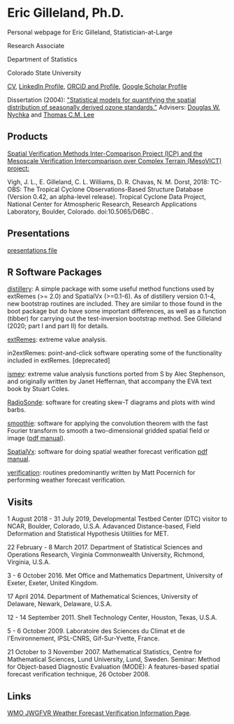 # Eric Gilleland, Ph.D.
Personal webpage for Eric Gilleland, Statistician-at-Large

Research Associate

Department of Statistics

Colorado State University

[CV](https://github.com/ericgilleland-cloud/ericgilleland-cloud.github.io/blob/main/GillelandCV.pdf), [LinkedIn Profile](https://www.linkedin.com/in/eric-gilleland-95951b32/), [ORCiD and Profile](https://orcid.org/0000-0002-8058-7643), [Google Scholar Profile](https://scholar.google.com/citations?user=63FaSg0AAAAJ&hl=en&oi=ao)

Dissertation (2004): ["Statistical models for quantifying the spatial distribution of seasonally derived ozone standards."](https://github.com/ericgilleland-cloud/ericgilleland-cloud.github.io/blob/main/Gilleland-dissertation.pdf)
Advisers: [Douglas W. Nychka](https://research.mines.edu/project/nychka-douglas/) and [Thomas C.M. Lee](https://www.stat.ucdavis.edu/~tcmlee/index.html)

## Products

[Spatial Verification Methods Inter-Comparison Project (ICP) and the Mesoscale Verification Intercomparison over Complex Terrain (MesoVICT) project:](http://projects.ral.ucar.edu/icp/)
    
Vigh, J. L., E. Gilleland, C. L. Williams, D. R. Chavas, N. M. Dorst, 2018: TC-OBS: The Tropical Cyclone Observations-Based Structure Database (Version 0.42, an alpha-level release). Tropical Cyclone Data Project, National Center for Atmospheric Research, Research Applications Laboratory, Boulder, Colorado. doi:10.5065/D6BC <!-- (https://doi.org/10.5065/D6BC)-->.

## Presentations
[presentations file](https://github.com/ericgilleland-cloud/ericgilleland-cloud.github.io/blob/main/Presentations.md)

## R Software Packages
[distillery](http://cran.r-project.org/package=distillery): A simple package with some useful method functions used by extRemes (>= 2.0) and SpatialVx (>=0.1-6). As of distillery version 0.1-4, new bootstrap routines are included. They are similar to those found in the boot package but do have some important differences, as well as a function (tibber) for carrying out the test-inversion bootstrap method. See Gilleland (2020; part I and part II) for details.

[extRemes](https://doi.org/10.18637/jss.v072.i08): extreme value analysis.

in2extRemes: point-and-click software operating some of the functionality included in extRemes. [deprecated]

[ismev](http://cran.r-project.org/package=ismev): extreme value analysis functions ported from S by Alec Stephenson, and originally written by Janet Heffernan, that accompany the EVA text book by Stuart Coles.

[RadioSonde](http://cran.r-project.org/package=RadioSonde): software for creating skew-T diagrams and plots with wind barbs.

[smoothie](http://cran.r-project.org/package=smoothie): software for applying the convolution theorem with the fast Fourier transform to smooth a two-dimensional gridded spatial field or image ([pdf manual](http://opensky.library.ucar.edu/collections/TECH-NOTE-000-000-000-869)).

[SpatialVx](http://projects.ral.ucar.edu/icp/SpatialVx/): software for doing spatial weather forecast verification [pdf manual](https://doi.org/10.5065/4px3-5a05).

[verification](http://cran.r-project.org/package=verification): routines predominantly written by Matt Pocernich for performing weather forecast verification.

## Visits
1 August 2018 - 31 July 2019, Developmental Testbed Center (DTC) visitor to NCAR, Boulder, Colorado, U.S.A. Adavanced Distance-based, Field Deformation and Statistical Hypothesis Utilities for MET.

22 February - 8 March 2017. Department of Statistical Sciences and Operations Research, Virginia Commonwealth University, Richmond, Virginia, U.S.A.

3 - 6 October 2016. Met Office and Mathematics Department, University of Exeter, Exeter, United Kingdom.

17 April 2014. Department of Mathematical Sciences, University of Delaware, Newark, Delaware, U.S.A.

12 - 14 September 2011. Shell Technology Center, Houston, Texas, U.S.A.

5 - 6 October 2009. Laboratoire des Sciences du Climat et de l'Environnement, IPSL-CNRS, Gif-Sur-Yvette, France.

21 October to 3 November 2007. Mathematical Statistics, Centre for Mathematical Sciences, Lund University, Lund, Sweden.
    Seminar: Method for Object-based Diagnostic Evaluation (MODE): A features-based spatial forecast verification technique, 26 October 2008.

## Links
[WMO JWGFVR Weather Forecast Verification Information Page](https://jwgfvr.github.io/forecastverification/).

